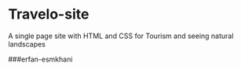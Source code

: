 # Travelo-site
A single page site with HTML and CSS for Tourism and seeing natural landscapes

###erfan-esmkhani
